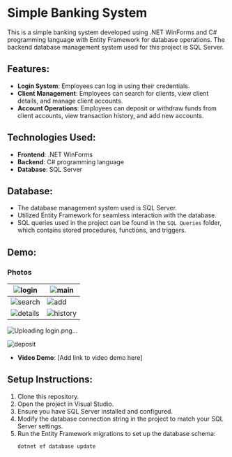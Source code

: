 # Simple Banking System

This is a simple banking system developed using .NET WinForms and C# programming language with Entity Framework for database operations. The backend database management system used for this project is SQL Server.

## Features:
- **Login System**: Employees can log in using their credentials.
- **Client Management**: Employees can search for clients, view client details, and manage client accounts.
- **Account Operations**: Employees can deposit or withdraw funds from client accounts, view transaction history, and add new accounts.

## Technologies Used:
- **Frontend**: .NET WinForms
- **Backend**: C# programming language
- **Database**: SQL Server

## Database:
- The database management system used is SQL Server.
- Utilized Entity Framework for seamless interaction with the database.
- SQL queries used in the project can be found in the `SQL Queries` folder, which contains stored procedures, functions, and triggers.

## Demo:
### Photos
|![login](https://github.com/Ali-Elchab/BankingSystem/assets/106644215/b273308a-3f02-42ef-b0fb-67137c962bf1)|![main](https://github.com/Ali-Elchab/BankingSystem/assets/106644215/1c4deba7-fa01-4db0-bfa0-3849fc3286d7)|
| ------------------------------------- | ------------------------------ | 
|![search](https://github.com/Ali-Elchab/BankingSystem/assets/106644215/69253c59-f298-4110-83c8-18290b68a78e)|![add](https://github.com/Ali-Elchab/BankingSystem/assets/106644215/e4dce7ae-f79b-4b4e-a354-3de886a2d339) |
|  ![details](https://github.com/Ali-Elchab/BankingSystem/assets/106644215/70c2a969-4964-4b1d-949c-23696b53c3f7) | ![history](https://github.com/Ali-Elchab/BankingSystem/assets/106644215/251e7bbf-0e2e-4d7f-bd98-a7aed2054392)|
![Uploading login.png…]()




![deposit](https://github.com/Ali-Elchab/BankingSystem/assets/106644215/f444a1a6-3fba-47d8-903c-136d35f7612d)
- **Video Demo**: [Add link to video demo here]



## Setup Instructions:
1. Clone this repository.
2. Open the project in Visual Studio.
3. Ensure you have SQL Server installed and configured.
4. Modify the database connection string in the project to match your SQL Server settings.
5. Run the Entity Framework migrations to set up the database schema:
   ```bash
   dotnet ef database update
